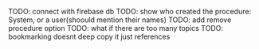 TODO: connect with firebase db
TODO: show who created the procedure: System, or a user(shoould mention their names)
TODO: add remove procedure option
TODO: what if there are too many topics
TODO: bookmarking doesnt deep copy it just references